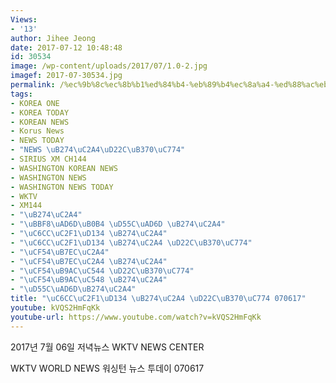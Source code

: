 ```yaml
---
Views:
- '13'
author: Jihee Jeong
date: 2017-07-12 10:48:48
id: 30534
image: /wp-content/uploads/2017/07/1.0-2.jpg
imagef: 2017-07-30534.jpg
permalink: /%ec%9b%8c%ec%8b%b1%ed%84%b4-%eb%89%b4%ec%8a%a4-%ed%88%ac%eb%8d%b0%ec%9d%b4-070617/
tags:
- KOREA ONE
- KOREA TODAY
- KOREAN NEWS
- Korus News
- NEWS TODAY
- "NEWS \uB274\uC2A4\uD22C\uB370\uC774"
- SIRIUS XM CH144
- WASHINGTON KOREAN NEWS
- WASHINGTON NEWS
- WASHINGTON NEWS TODAY
- WKTV
- XM144
- "\uB274\uC2A4"
- "\uBBF8\uAD6D\uB0B4 \uD55C\uAD6D \uB274\uC2A4"
- "\uC6CC\uC2F1\uD134 \uB274\uC2A4"
- "\uC6CC\uC2F1\uD134 \uB274\uC2A4 \uD22C\uB370\uC774"
- "\uCF54\uB7EC\uC2A4"
- "\uCF54\uB7EC\uC2A4 \uB274\uC2A4"
- "\uCF54\uB9AC\uC544 \uD22C\uB370\uC774"
- "\uCF54\uB9AC\uC548 \uB274\uC2A4"
- "\uD55C\uAD6D\uB274\uC2A4"
title: "\uC6CC\uC2F1\uD134 \uB274\uC2A4 \uD22C\uB370\uC774 070617"
youtube: kVQS2HmFqKk
youtube-url: https://www.youtube.com/watch?v=kVQS2HmFqKk
---
```


2017년 7월 06일 저녁뉴스 WKTV NEWS CENTER
  
WKTV WORLD NEWS 워싱턴 뉴스 투데이 070617